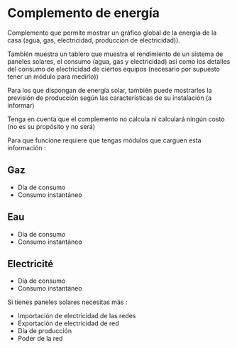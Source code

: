 # Complemento de energía

Complemento que permite mostrar un gráfico global de la energía de la casa (agua, gas, electricidad, producción de electricidad)).

También muestra un tablero que muestra el rendimiento de un sistema de paneles solares, el consumo (agua, gas y electricidad) así como los detalles del consumo de electricidad de ciertos equipos (necesario por supuesto tener un módulo para medirlo))

Para los que dispongan de energía solar, también puede mostrarles la previsión de producción según las características de su instalación (a informar)

Tenga en cuenta que el complemento no calcula ni calculará ningún costo (no es su propósito y no será)

Para que funcione requiere que tengas módulos que carguen esta información : 

## Gaz

- Día de consumo
- Consumo instantáneo

## Eau

- Día de consumo
- Consumo instantáneo

## Electricité

- Día de consumo
- Consumo instantáneo

Si tienes paneles solares necesitas más : 

- Importación de electricidad de las redes
- Exportación de electricidad de red
- Día de producción
- Poder de la red